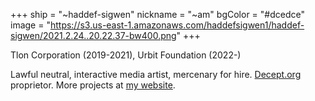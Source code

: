 +++
ship = "~haddef-sigwen"
nickname = "~am"
bgColor = "#dcedce"
image = "https://s3.us-east-1.amazonaws.com/haddefsigwen1/haddef-sigwen/2021.2.24..20.22.37-bw400.png"
+++

Tlon Corporation (2019-2021), Urbit Foundation (2022-)

Lawful neutral, interactive media artist, mercenary for hire. [Decept.org](https://decept.org) proprietor. More projects at [my website](https://matildepark.ca).
